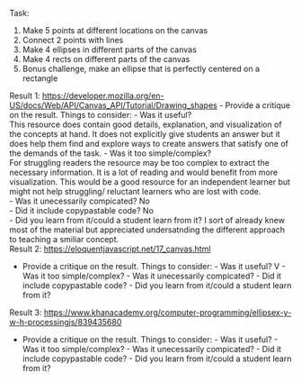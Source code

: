 Task:

1) Make 5 points at different locations on the canvas
2) Connect 2 points with lines
3) Make 4 ellipses in different parts of the canvas
4) Make 4 rects on different parts of the canvas
5) Bonus challenge, make an ellipse that is perfectly centered on a rectangle

Result 1:  https://developer.mozilla.org/en-US/docs/Web/API/Canvas_API/Tutorial/Drawing_shapes
    - Provide a critique on the result. Things to consider:
      - Was it useful?<br/>
      This resource does contain good details, explanation, and visualization of the concepts at hand.  It does not explicitly give students an answer but it does help them find and explore ways to create answers that satisfy one of the demands of the task.
      - Was it too simple/complex?<br/>
      For struggling readers the resource may be too complex to extract the necessary information.  It is a lot of reading and would benefit from more visualization.  This would be a good resource for an independent learner but might not help struggling/ reluctant learners who are lost with code.<br/>
      - Was it unecessarily compicated?
      No<br/>
      - Did it include copypastable code?
      No<br/>
      - Did you learn from it/could a student learn from it?
      I sort of already knew most of the material but appreciated undersatnding the different approach to teaching a smiliar concept.
<br/>
Result 2:  https://eloquentjavascript.net/17_canvas.html
- Provide a critique on the result. Things to consider:
      - Was it useful?
      V
      - Was it too simple/complex?
      - Was it unecessarily compicated?
      - Did it include copypastable code?
      - Did you learn from it/could a student learn from it?

Result 3:  https://www.khanacademy.org/computer-programming/ellipsex-y-w-h-processingjs/839435680
- Provide a critique on the result. Things to consider:
      - Was it useful?
      - Was it too simple/complex?
      - Was it unecessarily compicated?
      - Did it include copypastable code?
      - Did you learn from it/could a student learn from it?
